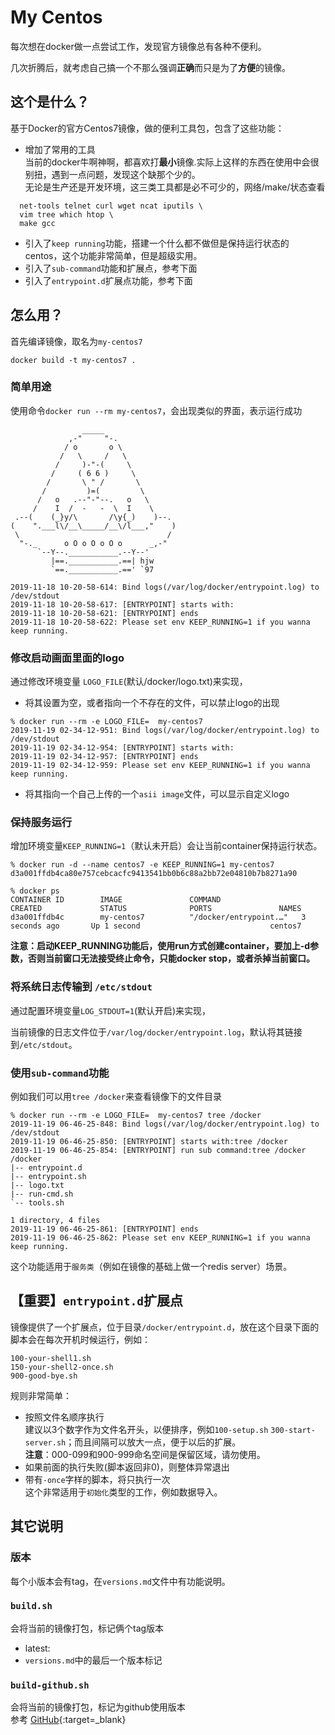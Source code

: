 # My Centos
每次想在docker做一点尝试工作，发现官方镜像总有各种不便利。

几次折腾后，就考虑自己搞一个不那么强调**正确**而只是为了**方便**的镜像。

## 这个是什么？
基于Docker的官方Centos7镜像，做的便利工具包，包含了这些功能：
+ 增加了常用的工具  
  当前的docker牛啊神啊，都喜欢打**最小**镜像.实际上这样的东西在使用中会很别扭，遇到一点问题，发现这个缺那个少的。  
  无论是生产还是开发环境，这三类工具都是必不可少的，网络/make/状态查看
```
  net-tools telnet curl wget ncat iputils \
  vim tree which htop \
  make gcc
```
+ 引入了`keep running`功能，搭建一个什么都不做但是保持运行状态的centos，这个功能非常简单，但是超级实用。
+ 引入了`sub-command`功能和扩展点，参考下面
+ 引入了`entrypoint.d`扩展点功能，参考下面

## 怎么用？
首先编译镜像，取名为`my-centos7`
```
docker build -t my-centos7 .
```

### 简单用途
使用命令`docker run --rm my-centos7`，会出现类似的界面，表示运行成功
```
                _____
             ,-"     "-.
            / o       o \
           /   \     /   \
          /     )-"-(     \
         /     ( 6 6 )     \
        /       \ " /       \
       /         )=(         \
      /   o   .--"-"--.   o   \
     /    I  /  -   -  \  I    \
 .--(    (_}y/\       /\y{_)    )--.
(    ".___l\/__\_____/__\/l___,"    )
 \                                 /
  "-._      o O o O o O o      _,-"
      `--Y--.___________.--Y--'
         |==.___________.==| hjw
         `==.___________.==' `97

2019-11-18 10-20-58-614: Bind logs(/var/log/docker/entrypoint.log) to /dev/stdout
2019-11-18 10-20-58-617: [ENTRYPOINT] starts with:
2019-11-18 10-20-58-621: [ENTRYPOINT] ends
2019-11-18 10-20-58-622: Please set env KEEP_RUNNING=1 if you wanna keep running.
```

### 修改启动画面里面的logo
通过修改环境变量 `LOGO_FILE`(默认/docker/logo.txt)来实现，
+ 将其设置为空，或者指向一个不存在的文件，可以禁止logo的出现
```
% docker run --rm -e LOGO_FILE=  my-centos7
2019-11-19 02-34-12-951: Bind logs(/var/log/docker/entrypoint.log) to /dev/stdout
2019-11-19 02-34-12-954: [ENTRYPOINT] starts with:
2019-11-19 02-34-12-957: [ENTRYPOINT] ends
2019-11-19 02-34-12-959: Please set env KEEP_RUNNING=1 if you wanna keep running.
```
+ 将其指向一个自己上传的一个`asii image`文件，可以显示自定义logo

### 保持服务运行
增加环境变量`KEEP_RUNNING=1`（默认未开启）会让当前container保持运行状态。
```
% docker run -d --name centos7 -e KEEP_RUNNING=1 my-centos7
d3a001ffdb4ca80e757cebcacfc9413541bb0b6c88a2bb72e04810b7b8271a90

% docker ps
CONTAINER ID        IMAGE               COMMAND                  CREATED             STATUS              PORTS               NAMES
d3a001ffdb4c        my-centos7          "/docker/entrypoint.…"   3 seconds ago       Up 1 second                             centos7
```
**注意：启动KEEP_RUNNING功能后，使用run方式创建container，要加上-d参数，否则当前窗口无法接受终止命令，只能docker stop，或者杀掉当前窗口。**

### 将系统日志传输到 `/etc/stdout`
通过配置环境变量`LOG_STDOUT=1`(默认开启)来实现，

当前镜像的日志文件位于`/var/log/docker/entrypoint.log`，默认将其链接到`/etc/stdout`。

### 使用`sub-command`功能
例如我们可以用`tree /docker`来查看镜像下的文件目录
```
% docker run --rm -e LOGO_FILE=  my-centos7 tree /docker
2019-11-19 06-46-25-848: Bind logs(/var/log/docker/entrypoint.log) to /dev/stdout
2019-11-19 06-46-25-850: [ENTRYPOINT] starts with:tree /docker
2019-11-19 06-46-25-854: [ENTRYPOINT] run sub command:tree /docker
/docker
|-- entrypoint.d
|-- entrypoint.sh
|-- logo.txt
|-- run-cmd.sh
`-- tools.sh

1 directory, 4 files
2019-11-19 06-46-25-861: [ENTRYPOINT] ends
2019-11-19 06-46-25-862: Please set env KEEP_RUNNING=1 if you wanna keep running.
```
这个功能适用于`服务类`（例如在镜像的基础上做一个redis server）场景。

## 【重要】`entrypoint.d`扩展点
镜像提供了一个扩展点，位于目录`/docker/entrypoint.d`，放在这个目录下面的脚本会在每次开机时候运行，例如：
```
100-your-shell1.sh
150-your-shell2-once.sh
900-good-bye.sh
```
规则非常简单：
+ 按照文件名顺序执行  
  建议以3个数字作为文件名开头，以便排序，例如`100-setup.sh` `300-start-server.sh`；而且间隔可以放大一点，便于以后的扩展。  
  **注意**：000-099和900-999命名空间是保留区域，请勿使用。
+ 如果前面的执行失败(脚本返回非0)，则整体异常退出
+ 带有`-once`字样的脚本，将只执行一次  
  这个非常适用于`初始化`类型的工作，例如数据导入。



## 其它说明

### 版本
每个小版本会有tag，在`versions.md`文件中有功能说明。

### `build.sh`
会将当前的镜像打包，标记俩个tag版本
+ latest:
+ `versions.md`中的最后一个版本标记

### `build-github.sh`
会将当前的镜像打包，标记为github使用版本  
参考 [GitHub](https://help.github.com/articles/configuring-docker-for-use-with-github-package-registry/){:target=_blank}
